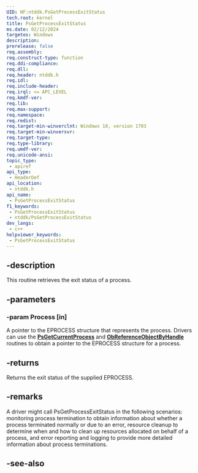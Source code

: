 ```yaml
---
UID: NF:ntddk.PsGetProcessExitStatus
tech.root: kernel
title: PsGetProcessExitStatus
ms.date: 02/12/2024
targetos: Windows
description: 
prerelease: false
req.assembly: 
req.construct-type: function
req.ddi-compliance: 
req.dll: 
req.header: ntddk.h
req.idl: 
req.include-header: 
req.irql: <= APC_LEVEL
req.kmdf-ver: 
req.lib: 
req.max-support: 
req.namespace: 
req.redist: 
req.target-min-winverclnt: Windows 10, version 1703
req.target-min-winversvr: 
req.target-type: 
req.type-library: 
req.umdf-ver: 
req.unicode-ansi: 
topic_type:
 - apiref
api_type:
 - HeaderDef
api_location:
 - ntddk.h
api_name:
 - PsGetProcessExitStatus
f1_keywords:
 - PsGetProcessExitStatus
 - ntddk/PsGetProcessExitStatus
dev_langs:
 - c++
helpviewer_keywords:
 - PsGetProcessExitStatus
---
```


## -description

This routine retrieves the exit status of a process.

## -parameters

### -param Process [in]

A pointer to the EPROCESS structure that represents the process. Drivers can use the [**PsGetCurrentProcess**](../wdm/nf-wdm-iogetcurrentprocess.md) and [**ObReferenceObjectByHandle**](../wdm/nf-wdm-obreferenceobjectbyhandle.md) routines to obtain a pointer to the EPROCESS structure for a process.

## -returns

Returns the exit status of the supplied EPROCESS.

## -remarks

A driver might call PsGetProcessExitStatus in the following scenarios: monitoring process termination to obtain information about whether a process terminated normally or due to an error, resource cleanup to determine when and how to clean up resources allocated on behalf of a process, and error reporting and logging to provide more detailed information about process terminations.

## -see-also


